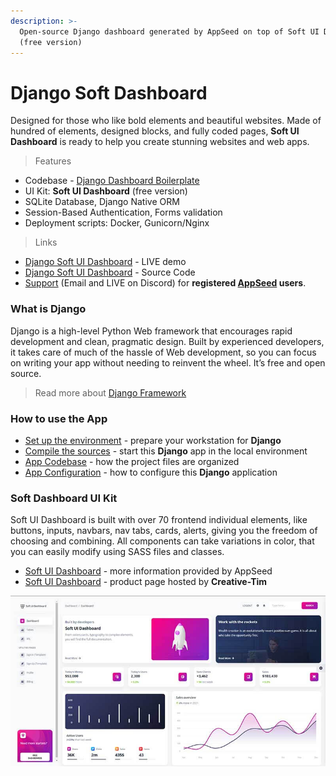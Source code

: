 ```yaml
---
description: >-
  Open-source Django dashboard generated by AppSeed on top of Soft UI Dashboard
  (free version)
---
```


# Django Soft Dashboard

Designed for those who like bold elements and beautiful websites. Made of hundred of elements, designed blocks, and fully coded pages, **Soft UI Dashboard** is ready to help you create stunning websites and web apps. 

> Features

* Codebase - [Django Dashboard Boilerplate](../../boilerplate-code/django-dashboard.md)
* UI Kit: **Soft UI Dashboard** (free version)  
* SQLite Database, Django Native ORM
* Session-Based Authentication, Forms validation
* Deployment scripts: Docker, Gunicorn/Nginx 

> Links 

* [Django Soft UI Dashboard](https://django-soft-ui-dashboard.appseed-srv1.com) - LIVE demo
* [Django Soft UI Dashboard](https://github.com/app-generator/django-soft-ui-dashboard) - Source Code 
* [Support](https://appseed.us/support) (Email and LIVE on Discord) for **registered **[**AppSeed**](https://appseed.us)** users**.

###

### What is Django

Django is a high-level Python Web framework that encourages rapid development and clean, pragmatic design. Built by experienced developers, it takes care of much of the hassle of Web development, so you can focus on writing your app without needing to reinvent the wheel. It’s free and open source.

> Read more about [Django Framework](../../content/what-is/django.md)



### How to use the App

* [Set up the environment](../../boilerplate-code/django-dashboard.md#environment-1) - prepare your workstation for **Django**
* [Compile the sources](../../boilerplate-code/django-dashboard.md#build-the-app-1) - start this **Django** app in the local environment
* [App Codebase](../../boilerplate-code/django-dashboard.md#app-codebase) - how the project files are organized
* [App Configuration](../../boilerplate-code/django-dashboard.md#app-configuration) - how to configure this **Django** application



### Soft Dashboard UI Kit

Soft UI Dashboard is built with over 70 frontend individual elements, like buttons, inputs, navbars, nav tabs, cards, alerts, giving you the freedom of choosing and combining. All components can take variations in color, that you can easily modify using SASS files and classes.

* [Soft UI Dashboard](../../content/bootstrap-template/soft-ui-dashboard.md) - more information provided by AppSeed
* [Soft UI Dashboard](https://bit.ly/2Q1uIfK) - product page hosted by **Creative-Tim**

![Soft UI Dashboard - Open-source Bootstrap Template.](../../.gitbook/assets/soft-ui-dashboard-page-dashboard.jpg)
